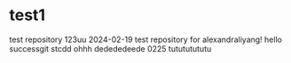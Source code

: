 # test1
test repository 123uu
2024-02-19 test repository for alexandraliyang!
hello 
successgit stcdd
ohhh
dedededeede
0225
tutututututu

